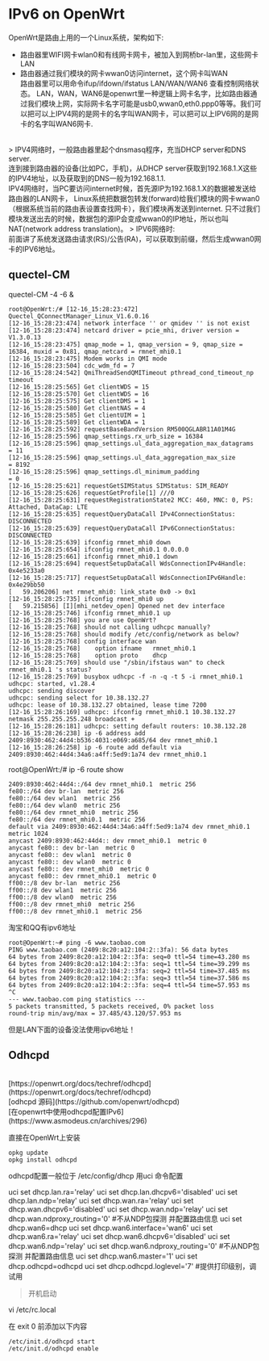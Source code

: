 IPv6 on OpenWrt
==========


OpenWrt是路由上用的一个Linux系统，架构如下:
- 路由器里WIFI网卡wlan0和有线网卡网卡，被加入到网桥br-lan里，这些网卡LAN
- 路由器通过我们模块的网卡wwan0访问internet，这个网卡叫WAN
<br>路由器里可以用命令ifup/ifdown/ifstatus LAN/WAN/WAN6 查看控制网络状态。
LAN，WAN，WAN6是openwrt里一种逻辑上网卡名字，比如路由器通过我们模块上网，实际网卡名字可能是usb0,wwan0,eth0.ppp0等等。我们可以把可以上IPV4网的是网卡的名字叫WAN网卡，可以把可以上IPV6网的是网卡的名字叫WAN6网卡.
<br>
> IPV4网络时，一般路由器里起个dnsmasq程序，充当DHCP server和DNS server.
<br>连到接到路由器的设备(比如PC，手机)，从DHCP server获取到192.168.1.X这些的IPV4地址，以及获取到的DNS一般为192.168.1.1.
<br>IPV4网络时，当PC要访问internet时候，首先源IP为192.168.1.X的数据被发送给路由器的LAN网卡， Linux系统把数据包转发(forward)给我们模块的网卡wwan0（根据系统当前的路由表设置查找网卡），我们模块再发送到internet.
只不过我们模块发送出去的时候，数据包的源IP会变成wwan0的IP地址，所以也叫NAT(network address translation)。
> IPV6网络时:
<br>前面讲了系统发送路由请求(RS)/公告(RA)，可以获取到前缀，然后生成wwan0网卡的IPV6地址。


quectel-CM
-----

quectel-CM -4 -6 &

	root@OpenWrt:/# [12-16_15:28:23:472] Quectel_QConnectManager_Linux_V1.6.0.16
	[12-16_15:28:23:474] network interface '' or qmidev '' is not exist
	[12-16_15:28:23:474] netcard driver = pcie_mhi, driver version = V1.3.0.13
	[12-16_15:28:23:475] qmap_mode = 1, qmap_version = 9, qmap_size = 16384, muxid = 0x81, qmap_netcard = rmnet_mhi0.1
	[12-16_15:28:23:475] Modem works in QMI mode
	[12-16_15:28:23:504] cdc_wdm_fd = 7
	[12-16_15:28:24:542] QmiThreadSendQMITimeout pthread_cond_timeout_np timeout
	[12-16_15:28:25:565] Get clientWDS = 15
	[12-16_15:28:25:570] Get clientWDS = 16
	[12-16_15:28:25:575] Get clientDMS = 1
	[12-16_15:28:25:580] Get clientNAS = 4
	[12-16_15:28:25:585] Get clientUIM = 1
	[12-16_15:28:25:589] Get clientWDA = 1
	[12-16_15:28:25:592] requestBaseBandVersion RM500QGLABR11A01M4G
	[12-16_15:28:25:596] qmap_settings.rx_urb_size = 16384
	[12-16_15:28:25:596] qmap_settings.ul_data_aggregation_max_datagrams  = 11
	[12-16_15:28:25:596] qmap_settings.ul_data_aggregation_max_size       = 8192
	[12-16_15:28:25:596] qmap_settings.dl_minimum_padding                 = 0
	[12-16_15:28:25:621] requestGetSIMStatus SIMStatus: SIM_READY
	[12-16_15:28:25:626] requestGetProfile[1] ///0
	[12-16_15:28:25:631] requestRegistrationState2 MCC: 460, MNC: 0, PS: Attached, DataCap: LTE
	[12-16_15:28:25:635] requestQueryDataCall IPv4ConnectionStatus: DISCONNECTED
	[12-16_15:28:25:639] requestQueryDataCall IPv6ConnectionStatus: DISCONNECTED
	[12-16_15:28:25:639] ifconfig rmnet_mhi0 down
	[12-16_15:28:25:654] ifconfig rmnet_mhi0.1 0.0.0.0
	[12-16_15:28:25:661] ifconfig rmnet_mhi0.1 down
	[12-16_15:28:25:694] requestSetupDataCall WdsConnectionIPv4Handle: 0x4e5233a0
	[12-16_15:28:25:717] requestSetupDataCall WdsConnectionIPv6Handle: 0x4e29bb50
	[   59.206206] net rmnet_mhi0: link_state 0x0 -> 0x1
	[12-16_15:28:25:735] ifconfig rmnet_mhi0 up
	[   59.215856] [I][mhi_netdev_open] Opened net dev interface
	[12-16_15:28:25:746] ifconfig rmnet_mhi0.1 up
	[12-16_15:28:25:768] you are use OpenWrt?
	[12-16_15:28:25:768] should not calling udhcpc manually?
	[12-16_15:28:25:768] should modify /etc/config/network as below?
	[12-16_15:28:25:768] config interface wan
	[12-16_15:28:25:768]    option ifname   rmnet_mhi0.1
	[12-16_15:28:25:768]    option proto    dhcp
	[12-16_15:28:25:769] should use "/sbin/ifstaus wan" to check rmnet_mhi0.1 's status?
	[12-16_15:28:25:769] busybox udhcpc -f -n -q -t 5 -i rmnet_mhi0.1
	udhcpc: started, v1.28.4
	udhcpc: sending discover
	udhcpc: sending select for 10.38.132.27
	udhcpc: lease of 10.38.132.27 obtained, lease time 7200
	[12-16_15:28:26:169] udhcpc: ifconfig rmnet_mhi0.1 10.38.132.27 netmask 255.255.255.248 broadcast +
	[12-16_15:28:26:181] udhcpc: setting default routers: 10.38.132.28
	[12-16_15:28:26:238] ip -6 address add 2409:8930:462:44d4:b536:4031:e069:a685/64 dev rmnet_mhi0.1
	[12-16_15:28:26:258] ip -6 route add default via 2409:8930:462:44d4:34a6:a4ff:5ed9:1a74 dev rmnet_mhi0.1


root@OpenWrt:/# ip -6 route show

	2409:8930:462:44d4::/64 dev rmnet_mhi0.1  metric 256
	fe80::/64 dev br-lan  metric 256
	fe80::/64 dev wlan1  metric 256
	fe80::/64 dev wlan0  metric 256
	fe80::/64 dev rmnet_mhi0  metric 256
	fe80::/64 dev rmnet_mhi0.1  metric 256
	default via 2409:8930:462:44d4:34a6:a4ff:5ed9:1a74 dev rmnet_mhi0.1  metric 1024
	anycast 2409:8930:462:44d4:: dev rmnet_mhi0.1  metric 0
	anycast fe80:: dev br-lan  metric 0
	anycast fe80:: dev wlan1  metric 0
	anycast fe80:: dev wlan0  metric 0
	anycast fe80:: dev rmnet_mhi0  metric 0
	anycast fe80:: dev rmnet_mhi0.1  metric 0
	ff00::/8 dev br-lan  metric 256
	ff00::/8 dev wlan1  metric 256
	ff00::/8 dev wlan0  metric 256
	ff00::/8 dev rmnet_mhi0  metric 256
	ff00::/8 dev rmnet_mhi0.1  metric 256


淘宝和QQ有ipv6地址

	root@OpenWrt:~# ping -6 www.taobao.com
	PING www.taobao.com (2409:8c20:a12:104:2::3fa): 56 data bytes
	64 bytes from 2409:8c20:a12:104:2::3fa: seq=0 ttl=54 time=43.280 ms
	64 bytes from 2409:8c20:a12:104:2::3fa: seq=1 ttl=54 time=39.299 ms
	64 bytes from 2409:8c20:a12:104:2::3fa: seq=2 ttl=54 time=37.485 ms
	64 bytes from 2409:8c20:a12:104:2::3fa: seq=3 ttl=54 time=37.586 ms
	64 bytes from 2409:8c20:a12:104:2::3fa: seq=4 ttl=54 time=57.953 ms
	^C
	--- www.taobao.com ping statistics ---
	5 packets transmitted, 5 packets received, 0% packet loss
	round-trip min/avg/max = 37.485/43.120/57.953 ms

但是LAN下面的设备没法使用ipv6地址！

Odhcpd
-----

<br>
[https://openwrt.org/docs/techref/odhcpd](https://openwrt.org/docs/techref/odhcpd)
<br>
[odhcpd 源码](https://github.com/openwrt/odhcpd)
<br>
[在openwrt中使用odhcpd配置IPv6](https://www.asmodeus.cn/archives/296)
<br>

直接在OpenWrt上安装<br>

	opkg update
	opkg install odhcpd


odhcpd配置一般位于 /etc/config/dhcp 用uci 命令配置

uci set dhcp.lan.ra='relay' 
uci set dhcp.lan.dhcpv6='disabled' 
uci set dhcp.lan.ndp='relay' 
uci set dhcp.wan.ra='relay' 
uci set dhcp.wan.dhcpv6='disabled' 
uci set dhcp.wan.ndp='relay' 
uci set dhcp.wan.ndproxy_routing='0' #不从NDP包探测 并配置路由信息 
uci set dhcp.wan6=dhcp 
uci set dhcp.wan6.interface='wan6' 
uci set dhcp.wan6.ra='relay' 
uci set dhcp.wan6.dhcpv6='disabled' 
uci set dhcp.wan6.ndp='relay' 
uci set dhcp.wan6.ndproxy_routing='0' #不从NDP包探测 并配置路由信息 
uci set dhcp.wan6.master='1' 
uci set dhcp.odhcpd=odhcpd 
uci set dhcp.odhcpd.loglevel='7' #提供打印级别，调试用



> 开机启动

vi /etc/rc.local

在 exit 0 前添加以下内容

	/etc/init.d/odhcpd start
	/etc/init.d/odhcpd enable




